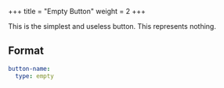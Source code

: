 +++
title = "Empty Button"
weight = 2
+++

This is the simplest and useless button. This represents nothing.

## Format

```yaml
button-name:
  type: empty
```

